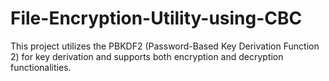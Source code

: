 # File-Encryption-Utility-using-CBC
This project utilizes the PBKDF2 (Password-Based Key Derivation Function 2) for key derivation and supports both encryption and decryption functionalities.
